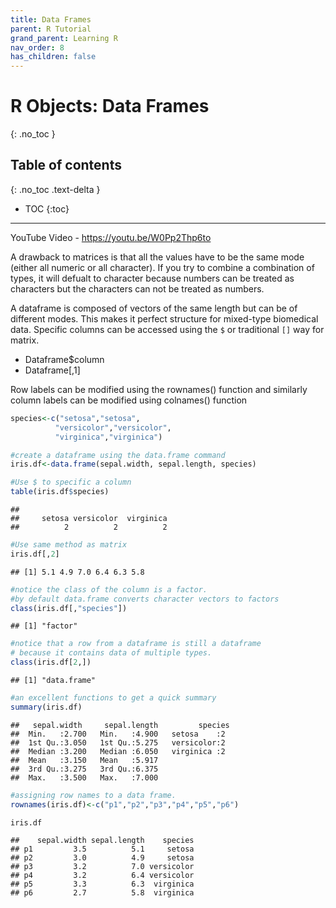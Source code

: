 ```yaml
---
title: Data Frames
parent: R Tutorial
grand_parent: Learning R
nav_order: 8
has_children: false
---
```


# R Objects: Data Frames
{: .no_toc }


## Table of contents
{: .no_toc .text-delta }

- TOC
{:toc}

---


YouTube Video - <https://youtu.be/W0Pp2Thp6to>

A drawback to matrices is that all the values have to be the same mode (either all numeric or all character). If you try to combine a combination of types, it will defualt to character because numbers can be treated as characters but the characters can not be treated as numbers.

A dataframe is composed of vectors of the same length but can be of different modes. This makes it perfect structure for mixed-type biomedical data. Specific columns can be accessed using the `$` or traditional `[]` way for matrix.

-   Dataframe$column
-   Dataframe\[,1\]

Row labels can be modified using the rownames() function and similarly column labels can be modified using colnames() function

``` r
species<-c("setosa","setosa",
          "versicolor","versicolor",
          "virginica","virginica")

#create a dataframe using the data.frame command
iris.df<-data.frame(sepal.width, sepal.length, species)

#Use $ to specific a column
table(iris.df$species)
```

    ##
    ##     setosa versicolor  virginica
    ##          2          2          2

``` r
#Use same method as matrix
iris.df[,2]
```

    ## [1] 5.1 4.9 7.0 6.4 6.3 5.8

``` r
#notice the class of the column is a factor.
#by default data.frame converts character vectors to factors
class(iris.df[,"species"])
```

    ## [1] "factor"

``` r
#notice that a row from a dataframe is still a dataframe
# because it contains data of multiple types.
class(iris.df[2,])
```

    ## [1] "data.frame"

``` r
#an excellent functions to get a quick summary
summary(iris.df)
```

    ##   sepal.width     sepal.length         species
    ##  Min.   :2.700   Min.   :4.900   setosa    :2  
    ##  1st Qu.:3.050   1st Qu.:5.275   versicolor:2  
    ##  Median :3.200   Median :6.050   virginica :2  
    ##  Mean   :3.150   Mean   :5.917                 
    ##  3rd Qu.:3.275   3rd Qu.:6.375                 
    ##  Max.   :3.500   Max.   :7.000

``` r
#assigning row names to a data frame.
rownames(iris.df)<-c("p1","p2","p3","p4","p5","p6")

iris.df
```

    ##    sepal.width sepal.length    species
    ## p1         3.5          5.1     setosa
    ## p2         3.0          4.9     setosa
    ## p3         3.2          7.0 versicolor
    ## p4         3.2          6.4 versicolor
    ## p5         3.3          6.3  virginica
    ## p6         2.7          5.8  virginica
